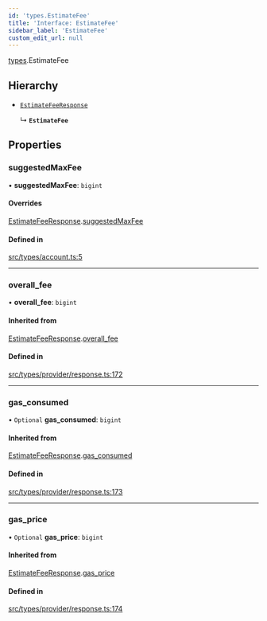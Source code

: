 ```yaml
---
id: 'types.EstimateFee'
title: 'Interface: EstimateFee'
sidebar_label: 'EstimateFee'
custom_edit_url: null
---
```


[types](../namespaces/types.md).EstimateFee

## Hierarchy

- [`EstimateFeeResponse`](types.EstimateFeeResponse.md)

  ↳ **`EstimateFee`**

## Properties

### suggestedMaxFee

• **suggestedMaxFee**: `bigint`

#### Overrides

[EstimateFeeResponse](types.EstimateFeeResponse.md).[suggestedMaxFee](types.EstimateFeeResponse.md#suggestedmaxfee)

#### Defined in

[src/types/account.ts:5](https://github.com/starknet-io/starknet.js/blob/v5.24.3/src/types/account.ts#L5)

---

### overall_fee

• **overall_fee**: `bigint`

#### Inherited from

[EstimateFeeResponse](types.EstimateFeeResponse.md).[overall_fee](types.EstimateFeeResponse.md#overall_fee)

#### Defined in

[src/types/provider/response.ts:172](https://github.com/starknet-io/starknet.js/blob/v5.24.3/src/types/provider/response.ts#L172)

---

### gas_consumed

• `Optional` **gas_consumed**: `bigint`

#### Inherited from

[EstimateFeeResponse](types.EstimateFeeResponse.md).[gas_consumed](types.EstimateFeeResponse.md#gas_consumed)

#### Defined in

[src/types/provider/response.ts:173](https://github.com/starknet-io/starknet.js/blob/v5.24.3/src/types/provider/response.ts#L173)

---

### gas_price

• `Optional` **gas_price**: `bigint`

#### Inherited from

[EstimateFeeResponse](types.EstimateFeeResponse.md).[gas_price](types.EstimateFeeResponse.md#gas_price)

#### Defined in

[src/types/provider/response.ts:174](https://github.com/starknet-io/starknet.js/blob/v5.24.3/src/types/provider/response.ts#L174)
